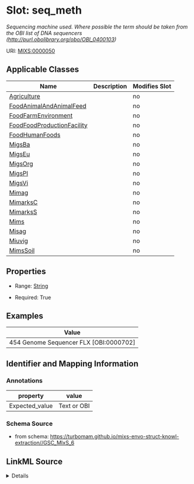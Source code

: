 # Slot: seq_meth


_Sequencing machine used. Where possible the term should be taken from the OBI list of DNA sequencers (http://purl.obolibrary.org/obo/OBI_0400103)_



URI: [MIXS:0000050](https://w3id.org/mixs/0000050)



<!-- no inheritance hierarchy -->




## Applicable Classes

| Name | Description | Modifies Slot |
| --- | --- | --- |
[Agriculture](Agriculture.md) |  |  no  |
[FoodAnimalAndAnimalFeed](FoodAnimalAndAnimalFeed.md) |  |  no  |
[FoodFarmEnvironment](FoodFarmEnvironment.md) |  |  no  |
[FoodFoodProductionFacility](FoodFoodProductionFacility.md) |  |  no  |
[FoodHumanFoods](FoodHumanFoods.md) |  |  no  |
[MigsBa](MigsBa.md) |  |  no  |
[MigsEu](MigsEu.md) |  |  no  |
[MigsOrg](MigsOrg.md) |  |  no  |
[MigsPl](MigsPl.md) |  |  no  |
[MigsVi](MigsVi.md) |  |  no  |
[Mimag](Mimag.md) |  |  no  |
[MimarksC](MimarksC.md) |  |  no  |
[MimarksS](MimarksS.md) |  |  no  |
[Mims](Mims.md) |  |  no  |
[Misag](Misag.md) |  |  no  |
[Miuvig](Miuvig.md) |  |  no  |
[MimsSoil](MimsSoil.md) |  |  no  |







## Properties

* Range: [String](String.md)

* Required: True






## Examples

| Value |
| --- |
| 454 Genome Sequencer FLX [OBI:0000702] |

## Identifier and Mapping Information





### Annotations

| property | value |
| --- | --- |
| Expected_value | Text or OBI |



### Schema Source


* from schema: https://turbomam.github.io/mixs-envo-struct-knowl-extraction//GSC_MIxS_6




## LinkML Source

<details>
```yaml
name: seq_meth
annotations:
  Expected_value:
    tag: Expected_value
    value: Text or OBI
description: Sequencing machine used. Where possible the term should be taken from
  the OBI list of DNA sequencers (http://purl.obolibrary.org/obo/OBI_0400103)
title: sequencing method
notes:
- method
examples:
- value: 454 Genome Sequencer FLX [OBI:0000702]
in_subset:
- sequencing
from_schema: https://turbomam.github.io/mixs-envo-struct-knowl-extraction//GSC_MIxS_6
rank: 1000
string_serialization: '{termLabel} [{termID}]|{text}'
slot_uri: MIXS:0000050
multivalued: false
alias: seq_meth
domain_of:
- Agriculture
- FoodAnimalAndAnimalFeed
- FoodFarmEnvironment
- FoodFoodProductionFacility
- FoodHumanFoods
- MigsBa
- MigsEu
- MigsOrg
- MigsPl
- MigsVi
- Mimag
- MimarksC
- MimarksS
- Mims
- Misag
- Miuvig
range: string
required: true

```
</details>